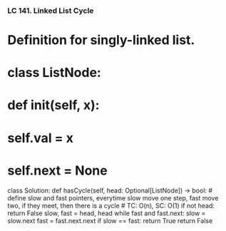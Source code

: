 ### LC 141. Linked List Cycle
# Definition for singly-linked list.
# class ListNode:
#     def __init__(self, x):
#         self.val = x
#         self.next = None

class Solution:
    def hasCycle(self, head: Optional[ListNode]) -> bool:
        # define slow and fast pointers, everytime slow move one step, fast move two, if they meet, then there is a cycle
        # TC: O(n), SC: O(1)
        if not head: return False
        slow, fast = head, head
        while fast and fast.next:
            slow = slow.next
            fast = fast.next.next
            if slow == fast:
                return True
        return False